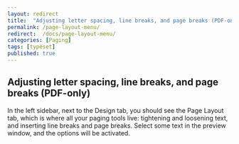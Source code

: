 ```yaml
---
layout: redirect
title:  "Adjusting letter spacing, line breaks, and page breaks (PDF-only)"
permalink: /page-layout-menu/
redirect:  /docs/page-layout-menu/
categories: [Paging]
tags: [typeset]
published: true
---
```


<section data-type="chapter" class="hsecchapter" data-hederis-type="hsecchapter" id="page-layout-menu" data-pi-attrs="id: page-layout-menu; data-tags: typeset;" role="doc-chapter" data-tags="typeset" data-author-name=" " data-book-title=" " title="Adjusting letter spacing, line breaks, and page breaks (PDF-only)"><h1 data-hederis-type="hblkchaptitle" class="hblkchaptitle" id="p6WRnrZh2">Adjusting letter spacing, line breaks, and page breaks (PDF-only)</h1><p class="hblkp" data-hederis-type="hblkp" id="phQuQRXdb">In the left sidebar, next to the Design tab, you should see the Page Layout tab, which is where all your paging tools live: tightening and loosening text, and inserting line breaks and page breaks. Select some text in the preview window, and the options will be activated.</p></section>